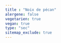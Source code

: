 ```yaml
---
title : "Noix de pécan"
alergene: false
vegetarien: true
vegan: true
type: "sec"
sitemap_exclude: true
--- 
```

